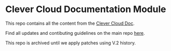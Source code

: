 # Clever Cloud Documentation Module

This repo contains all the content from the [Clever Cloud Doc](https://developers.clever-cloud.com).

Find all updates and contibuting guidelines on the main repo [here](https://github.com/CleverCloud/documentation).

This repo is archived until we apply patches using V.2 history.